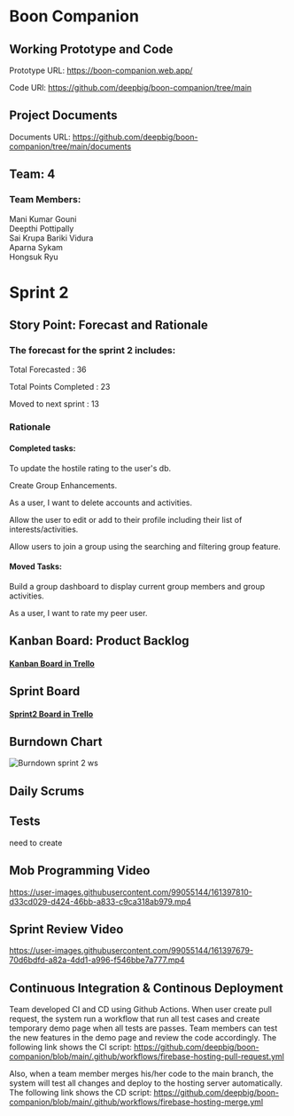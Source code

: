 # Boon Companion

## Working Prototype and Code

Prototype URL: https://boon-companion.web.app/

Code URl: https://github.com/deepbig/boon-companion/tree/main

## Project Documents

Documents URL: https://github.com/deepbig/boon-companion/tree/main/documents

## Team: 4

### Team Members:

Mani Kumar Gouni<br/>
Deepthi Pottipally<br/>
Sai Krupa Bariki Vidura<br/>
Aparna Sykam<br/>
Hongsuk Ryu<br/>

# Sprint 2

## Story Point: Forecast and Rationale

### The forecast for the sprint 2 includes:

Total Forecasted : 36

Total Points Completed : 23

Moved to next sprint : 13

### Rationale

#### Completed tasks: 

To update the hostile rating to the user's db.

Create Group Enhancements.

As a user, I want to delete accounts and activities.

Allow the user to edit or add to their profile including their list of interests/activities.

Allow users to join a group using the searching and filtering group feature.

#### Moved Tasks:

Build a group dashboard to display current group members and group activities.

As a user, I want to rate my peer user.


## Kanban Board: Product Backlog

#### [Kanban Board in Trello](https://trello.com/b/y7M64Ako/kanban-template)

## Sprint Board

#### [Sprint2 Board in Trello](https://trello.com/b/2cmtpM1p/sprint-2-programming-project)

## Burndown Chart

![Burndown sprint 2 ws](https://user-images.githubusercontent.com/99055144/161398089-cc5fd553-58d3-41f4-8555-de254244f0c5.PNG)

## Daily Scrums

## Tests
need to create 

## Mob Programming Video



https://user-images.githubusercontent.com/99055144/161397810-d33cd029-d424-46bb-a833-c9ca318ab979.mp4



## Sprint Review Video


https://user-images.githubusercontent.com/99055144/161397679-70d6bdfd-a82a-4dd1-a996-f546bbe7a777.mp4


## Continuous Integration & Continous Deployment
Team developed CI and CD using Github Actions. When user create pull request, the system run a workflow that run all test cases and create temporary demo page when all tests are passes. Team members can test the new features in the demo page and review the code accordingly. The following link shows the CI script:
https://github.com/deepbig/boon-companion/blob/main/.github/workflows/firebase-hosting-pull-request.yml

Also, when a team member merges his/her code to the main branch, the system will test all changes and deploy to the hosting server automatically. The following link shows the CD script:
https://github.com/deepbig/boon-companion/blob/main/.github/workflows/firebase-hosting-merge.yml
